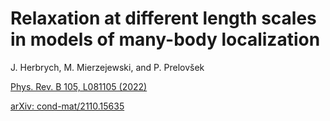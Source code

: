 # Relaxation at different length scales in models of many-body localization

 J. Herbrych, M. Mierzejewski, and P. Prelov&scaron;ek

[Phys. Rev. B 105, L081105 (2022)](https://journals.aps.org/prb/abstract/10.1103/PhysRevB.105.L081105)

[arXiv: cond-mat/2110.15635](https://arxiv.org/abs/2110.15635)

